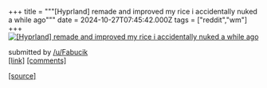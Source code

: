 +++
title = """[Hyprland] remade and improved my rice i accidentally nuked a while ago"""
date = 2024-10-27T07:45:42.000Z
tags = ["reddit","wm"]
+++
[![[Hyprland] remade and improved my rice i accidentally nuked a while ago](https://a.thumbs.redditmedia.com/wmptTBKW5bZgpnyeVuR4kbHRWc6hgfTzOKK4YzCG9m0.jpg "[Hyprland] remade and improved my rice i accidentally nuked a while ago")](https://www.reddit.com/r/unixporn/comments/1gd5tnt/hyprland_remade_and_improved_my_rice_i/)

submitted by [/u/Fabucik](https://www.reddit.com/user/Fabucik)  
[\[link\]](https://www.reddit.com/gallery/1gd5tnt) [\[comments\]](https://www.reddit.com/r/unixporn/comments/1gd5tnt/hyprland_remade_and_improved_my_rice_i/)

[[source]](https://www.reddit.com/r/unixporn/comments/1gd5tnt/hyprland_remade_and_improved_my_rice_i/)
